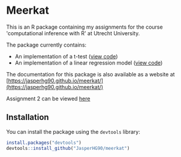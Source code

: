 # Meerkat

This is an R package containing my assignments for the course 'computational inference with R' at Utrecht University.

The package currently contains:

  - An implementation of a t-test ([view code](https://github.com/JasperHG90/meerkat/blob/master/R/a2_ttest.R))
  - An implementation of a linear regression model ([view code](https://github.com/JasperHG90/meerkat/blob/master/R/a2_linearmodel.R))
  
The documentation for this package is also available as a website at [https://jasperhg90.github.io/meerkat/](https://jasperhg90.github.io/meerkat/)

Assignment 2 can be viewed [here](https://jasperhg90.github.io/meerkat/articles/assignment2.html)

## Installation

You can install the package using the `devtools` library:

```r
install.packages("devtools")
devtools::install_github("JasperHG90/meerkat")
```

